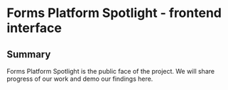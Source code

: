# Forms Platform Spotlight - frontend interface

## Summary

Forms Platform Spotlight is the public face of the project. We will share progress of our work and demo our findings here.

